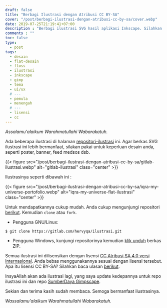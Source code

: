 ```yaml
---
draft: false
title: "Berbagi Ilustrasi dengan Atribusi CC BY-SA"
cover: "/post/berbagi-ilustrasi-dengan-atribusi-cc-by-sa/cover.webp"
date: 2019-07-25T21:19:41+07:00
description : "Berbagi ilustrasi SVG hasil aplikasi Inkscape. Silahkan Unduh Freebies ini yang tersedia di Gitlab."
comments : ""
toc: false
type:
  - post
tags:
  - desain
  - flat-desain
  - floss
  - ilustrasi
  - inkscape
  - gimp
  - tema
  - ui/ux
  # ---
  - pemula
  - menengah
  # ---
  - lisensi
  - cc
---
```


*Assalamu'alaikum Warahmatullahi Wabarakatuh.*

Ada beberapa ilustrasi di halaman [repositori-ilustrasi](https://gitlab.com/hervyqa/ilustrasi.git) ini. Agar berkas SVG ilustrasi ini lebih bermanfaat, silakan pakai untuk keperluan desain anda, seperti poster, banner, feed medsos dsb.

<!--more-->

{{< figure src="/post/berbagi-ilustrasi-dengan-atribusi-cc-by-sa/gitlab-ilustrasi.webp" alt="gitlab-ilustrasi" class="center" >}}

Ilustrasinya seperti dibawah ini :

{{< figure src="/post/berbagi-ilustrasi-dengan-atribusi-cc-by-sa/iqra-my-universe-portofolio.webp" alt="iqra-my-universe-flat-ilustrasi" class="center" >}}

Untuk mendapatkannya cukup mudah. Anda cukup mengunjungi repositori [berikut](https://gitlab.com/hervyqa/ilustrasi.git). Kemudian `clone` atau `fork`.

* Pengguna GNU/Linux:

```
$ git clone https://gitlab.com/hervyqa/ilustrasi.git
```

* Pengguna Windows, kunjungi repositorinya kemudian [klik unduh](https://gitlab.com/hervyqa/ilustrasi/-/archive/master/ilustrasi-master.zip) berkas ZIP.

Semua ilustrasi ini dilisensikan dengan lisensi [CC Atribusi SA 4.0 versi Internasional](https://creativecommons.org/licenses/by-sa/4.0/). Anda bebas menggunakannya sesuai dengan lisensi tersebut. Apa itu lisensi CC BY-SA? Silahkan baca ulasan [berikut](http://hervyqa.com/post/penjelasan-6-lisensi-creative-commons-cc-secara-singkat/#2-cc-by-sa/).

InsyaAllah akan ada ilustrasi lagi, yang saya update kedepannya untuk repo ilustrasi ini dan repo [SumberDaya Gimpscape](https://github.com/gimpscape/sumber-daya.git).

Sekian dan terima kasih sudah membaca. Semoga bermanfaat ilustrasinya.

*Wassalamu'alaikum Warahmatullahi Wabarakatuh.*

[Inkscape]:https://www.inkscape.org
[Gimp]:https://www.gimp.org

[GNOME.ID]:https://www.gnome.id
[BUKU CC-ID]:https://bit.ly/madewithccID
[Wikimedia]:https://www.wikkimedia.org/

[Behance]:https://www.b.net
[Dribbble]:https://www.dribbble.com

[AdobeStock]:https//www.stock.adobe.com
[123rf]:https//www.123rf.com
[Freepik]:https//www.freepik.com
[Dreamstime]:https//www.dreamstime.com
[Shutterstock]:https//www.shutterstock.com
